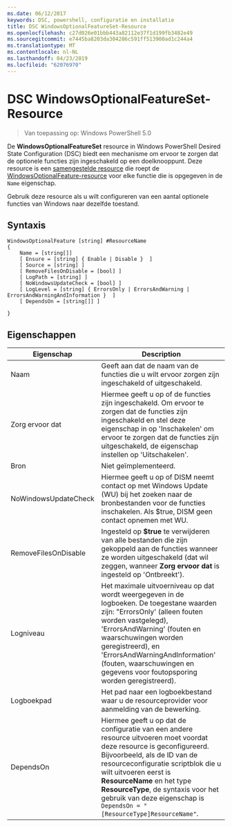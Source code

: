 ```yaml
---
ms.date: 06/12/2017
keywords: DSC, powershell, configuratie en installatie
title: DSC WindowsOptionalFeatureSet-Resource
ms.openlocfilehash: c27d026e01bbb443a82112e37f1d199fb3482e49
ms.sourcegitcommit: e7445ba8203da304286c591ff513900ad1c244a4
ms.translationtype: MT
ms.contentlocale: nl-NL
ms.lasthandoff: 04/23/2019
ms.locfileid: "62076970"
---
```

# <a name="dsc-windowsoptionalfeatureset-resource"></a>DSC WindowsOptionalFeatureSet-Resource

> Van toepassing op: Windows PowerShell 5.0

De **WindowsOptionalFeatureSet** resource in Windows PowerShell Desired State Configuration (DSC) biedt een mechanisme om ervoor te zorgen dat de optionele functies zijn ingeschakeld op een doelknooppunt.
Deze resource is een [samengestelde resource](../../../resources/authoringResourceComposite.md) die roept de [WindowsOptionalFeature-resource](windowsOptionalFeatureResource.md) voor elke functie die is opgegeven in de `Name` eigenschap.

Gebruik deze resource als u wilt configureren van een aantal optionele functies van Windows naar dezelfde toestand.

## <a name="syntax"></a>Syntaxis

```
WindowsOptionalFeature [string] #ResourceName
{
    Name = [string[]]
    [ Ensure = [string] { Enable | Disable }  ]
    [ Source = [string] ]
    [ RemoveFilesOnDisable = [bool] ]
    [ LogPath = [string] ]
    [ NoWindowsUpdateCheck = [bool] ]
    [ LogLevel = [string] { ErrorsOnly | ErrorsAndWarning | ErrorsAndWarningAndInformation }  ]
    [ DependsOn = [string[]] ]

}
```

## <a name="properties"></a>Eigenschappen

|  Eigenschap  |  Description   |
|---|---|
| Naam| Geeft aan dat de naam van de functies die u wilt ervoor zorgen zijn ingeschakeld of uitgeschakeld.|
| Zorg ervoor dat| Hiermee geeft u op of de functies zijn ingeschakeld. Om ervoor te zorgen dat de functies zijn ingeschakeld en stel deze eigenschap in op 'Inschakelen' om ervoor te zorgen dat de functies zijn uitgeschakeld, de eigenschap instellen op 'Uitschakelen'.|
| Bron| Niet geïmplementeerd.|
| NoWindowsUpdateCheck| Hiermee geeft u op of DISM neemt contact op met Windows Update (WU) bij het zoeken naar de bronbestanden voor de functies inschakelen. Als $true, DISM geen contact opnemen met WU.|
| RemoveFilesOnDisable| Ingesteld op **$true** te verwijderen van alle bestanden die zijn gekoppeld aan de functies wanneer ze worden uitgeschakeld (dat wil zeggen, wanneer **Zorg ervoor dat** is ingesteld op 'Ontbreekt').|
| Logniveau| Het maximale uitvoerniveau op dat wordt weergegeven in de logboeken. De toegestane waarden zijn: "ErrorsOnly' (alleen fouten worden vastgelegd), 'ErrorsAndWarning' (fouten en waarschuwingen worden geregistreerd), en 'ErrorsAndWarningAndInformation' (fouten, waarschuwingen en gegevens voor foutopsporing worden geregistreerd).|
| Logboekpad| Het pad naar een logboekbestand waar u de resourceprovider voor aanmelding van de bewerking.|
| DependsOn| Hiermee geeft u op dat de configuratie van een andere resource uitvoeren moet voordat deze resource is geconfigureerd. Bijvoorbeeld, als de ID van de resourceconfiguratie scriptblok die u wilt uitvoeren eerst is __ResourceName__ en het type __ResourceType__, de syntaxis voor het gebruik van deze eigenschap is `DependsOn = "[ResourceType]ResourceName"`.|
